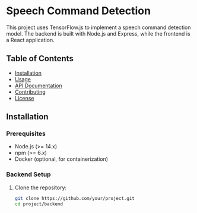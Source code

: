 # Speech Command Detection

This project uses TensorFlow.js to implement a speech command detection model. The backend is built with Node.js and Express, while the frontend is a React application.

## Table of Contents

- [Installation](#installation)
- [Usage](#usage)
- [API Documentation](#api-documentation)
- [Contributing](#contributing)
- [License](#license)

## Installation

### Prerequisites

- Node.js (>= 14.x)
- npm (>= 6.x)
- Docker (optional, for containerization)

### Backend Setup

1. Clone the repository:
   ```bash
   git clone https://github.com/your/project.git
   cd project/backend
